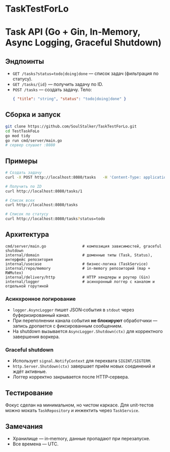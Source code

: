 # TaskTestForLo
# Task API (Go + Gin, In‑Memory, Async Logging, Graceful Shutdown)


## Эндпоинты
- `GET /tasks?status=todo|doing|done` — список задач (фильтрация по статусу).
- `GET /tasks/{id}` — получить задачу по ID.
- `POST /tasks` — создать задачу. Тело:
  ```json
  { "title": "string", "status": "todo|doing|done" }
  ```

## Сборка и запуск
```bash
git clone https://github.com/SoulStalker/TaskTestForLo.git
cd TestTaskFoLo
go mod tidy
go run cmd/server/main.go
# сервер слушает :8080
```

## Примеры
```bash
# Создать задачу
curl -X POST http://localhost:8080/tasks   -H 'Content-Type: application/json'   -d '{"title":"Купить хлеб","status":"todo"}' # можно без статуса

# Получить по ID
curl http://localhost:8080/tasks/1

# Список всех
curl http://localhost:8080/tasks

# Список по статусу
curl http://localhost:8080/tasks?status=todo
```

## Архитектура
```
cmd/server/main.go                # композиция зависимостей, graceful shutdown
internal/domain                   # доменные типы (Task, Status), интерфейс репозитория
internal/usecase                  # бизнес‑логика (TaskService)
internal/repo/memory              # in‑memory репозиторий (map + RWMutex)
internal/delivery/http            # HTTP хендлеры и роутер (Gin)
internal/logger                   # асинхронный логгер с каналом и отдельной горутиной
```

### Асинхронное логирование
- `logger.AsyncLogger` пишет JSON‑события в `stdout` через буферизированный канал.
- При переполнении канала события **не блокируют** обработчики — запись дропается с фиксированным сообщением.
- На shutdown вызывается `AsyncLogger.Shutdown(ctx)` для корректного завершения воркера.

### Graceful shutdown
- Использует `signal.NotifyContext` для перехвата `SIGINT/SIGTERM`.
- `http.Server.Shutdown(ctx)` завершает приём новых соединений и ждёт активные.
- Логгер корректно закрывается после HTTP‑сервера.

## Тестирование
Фокус сделан на минимальном, но чистом каркасе. Для unit‑тестов можно мокать `TaskRepository` и инжектить через `TaskService`.

## Замечания
- Хранилище — in‑memory, данные пропадают при перезапуске.
- Все времена — UTC.
